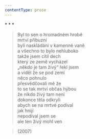 ```yaml
---
contentType: prose
---
```


\* \* \*

> Byl to sen o hromadném hrobě  
> mrtví příbuzní  
> byli naskládáni v kamenné vaně  
> a všechno to bylo nehluboko  
> takže jsem cítil dech  
> který ze země vycházel  
> „někdo je tam živý“ řekl jsem  
> a viděl že se pod zemí  
> něco pohnulo  
> přesvědčovali mě že  
> to se tak mrtví občas hýbou  
> že nikdo živý tam není  
> dokonce těla odkryli  
> abych se na mrtvé podíval  
> jak hnijí  
> nepodíval jsem se  
> ale ten živý mohl ven

> (2007)

